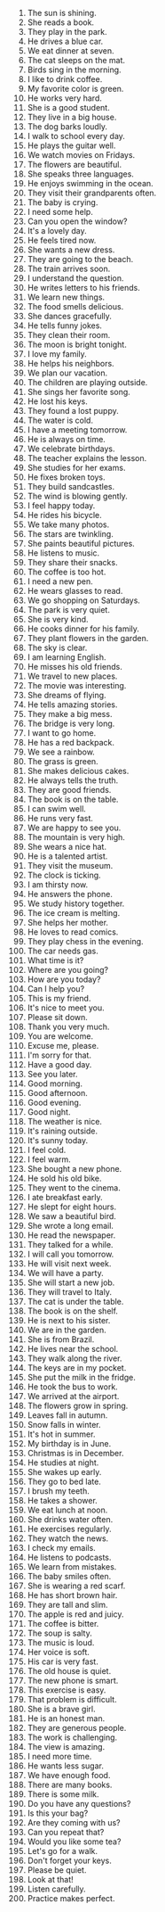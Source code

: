 1.  The sun is shining.
2.  She reads a book.
3.  They play in the park.
4.  He drives a blue car.
5.  We eat dinner at seven.
6.  The cat sleeps on the mat.
7.  Birds sing in the morning.
8.  I like to drink coffee.
9.  My favorite color is green.
10. He works very hard.
11. She is a good student.
12. They live in a big house.
13. The dog barks loudly.
14. I walk to school every day.
15. He plays the guitar well.
16. We watch movies on Fridays.
17. The flowers are beautiful.
18. She speaks three languages.
19. He enjoys swimming in the ocean.
20. They visit their grandparents often.
21. The baby is crying.
22. I need some help.
23. Can you open the window?
24. It's a lovely day.
25. He feels tired now.
26. She wants a new dress.
27. They are going to the beach.
28. The train arrives soon.
29. I understand the question.
30. He writes letters to his friends.
31. We learn new things.
32. The food smells delicious.
33. She dances gracefully.
34. He tells funny jokes.
35. They clean their room.
36. The moon is bright tonight.
37. I love my family.
38. He helps his neighbors.
39. We plan our vacation.
40. The children are playing outside.
41. She sings her favorite song.
42. He lost his keys.
43. They found a lost puppy.
44. The water is cold.
45. I have a meeting tomorrow.
46. He is always on time.
47. We celebrate birthdays.
48. The teacher explains the lesson.
49. She studies for her exams.
50. He fixes broken toys.
51. They build sandcastles.
52. The wind is blowing gently.
53. I feel happy today.
54. He rides his bicycle.
55. We take many photos.
56. The stars are twinkling.
57. She paints beautiful pictures.
58. He listens to music.
59. They share their snacks.
60. The coffee is too hot.
61. I need a new pen.
62. He wears glasses to read.
63. We go shopping on Saturdays.
64. The park is very quiet.
65. She is very kind.
66. He cooks dinner for his family.
67. They plant flowers in the garden.
68. The sky is clear.
69. I am learning English.
70. He misses his old friends.
71. We travel to new places.
72. The movie was interesting.
73. She dreams of flying.
74. He tells amazing stories.
75. They make a big mess.
76. The bridge is very long.
77. I want to go home.
78. He has a red backpack.
79. We see a rainbow.
80. The grass is green.
81. She makes delicious cakes.
82. He always tells the truth.
83. They are good friends.
84. The book is on the table.
85. I can swim well.
86. He runs very fast.
87. We are happy to see you.
88. The mountain is very high.
89. She wears a nice hat.
90. He is a talented artist.
91. They visit the museum.
92. The clock is ticking.
93. I am thirsty now.
94. He answers the phone.
95. We study history together.
96. The ice cream is melting.
97. She helps her mother.
98. He loves to read comics.
99. They play chess in the evening.
100. The car needs gas.
101. What time is it?
102. Where are you going?
103. How are you today?
104. Can I help you?
105. This is my friend.
106. It's nice to meet you.
107. Please sit down.
108. Thank you very much.
109. You are welcome.
110. Excuse me, please.
111. I'm sorry for that.
112. Have a good day.
113. See you later.
114. Good morning.
115. Good afternoon.
116. Good evening.
117. Good night.
118. The weather is nice.
119. It's raining outside.
120. It's sunny today.
121. I feel cold.
122. I feel warm.
123. She bought a new phone.
124. He sold his old bike.
125. They went to the cinema.
126. I ate breakfast early.
127. He slept for eight hours.
128. We saw a beautiful bird.
129. She wrote a long email.
130. He read the newspaper.
131. They talked for a while.
132. I will call you tomorrow.
133. He will visit next week.
134. We will have a party.
135. She will start a new job.
136. They will travel to Italy.
137. The cat is under the table.
138. The book is on the shelf.
139. He is next to his sister.
140. We are in the garden.
141. She is from Brazil.
142. He lives near the school.
143. They walk along the river.
144. The keys are in my pocket.
145. She put the milk in the fridge.
146. He took the bus to work.
147. We arrived at the airport.
148. The flowers grow in spring.
149. Leaves fall in autumn.
150. Snow falls in winter.
151. It's hot in summer.
152. My birthday is in June.
153. Christmas is in December.
154. He studies at night.
155. She wakes up early.
156. They go to bed late.
157. I brush my teeth.
158. He takes a shower.
159. We eat lunch at noon.
160. She drinks water often.
161. He exercises regularly.
162. They watch the news.
163. I check my emails.
164. He listens to podcasts.
165. We learn from mistakes.
166. The baby smiles often.
167. She is wearing a red scarf.
168. He has short brown hair.
169. They are tall and slim.
170. The apple is red and juicy.
171. The coffee is bitter.
172. The soup is salty.
173. The music is loud.
174. Her voice is soft.
175. His car is very fast.
176. The old house is quiet.
177. The new phone is smart.
178. This exercise is easy.
179. That problem is difficult.
180. She is a brave girl.
181. He is an honest man.
182. They are generous people.
183. The work is challenging.
184. The view is amazing.
185. I need more time.
186. He wants less sugar.
187. We have enough food.
188. There are many books.
189. There is some milk.
190. Do you have any questions?
191. Is this your bag?
192. Are they coming with us?
193. Can you repeat that?
194. Would you like some tea?
195. Let's go for a walk.
196. Don't forget your keys.
197. Please be quiet.
198. Look at that!
199. Listen carefully.
200. Practice makes perfect.